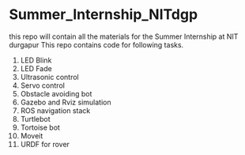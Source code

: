 # Summer_Internship_NITdgp
this repo will contain all the materials for the Summer Internship at NIT durgapur
This repo contains code for following tasks.
1. LED Blink
2. LED Fade
3. Ultrasonic control
4. Servo control
5. Obstacle avoiding bot
6. Gazebo and Rviz simulation
7. ROS navigation stack
8. Turtlebot
9. Tortoise bot
10. Moveit
11. URDF for rover 
